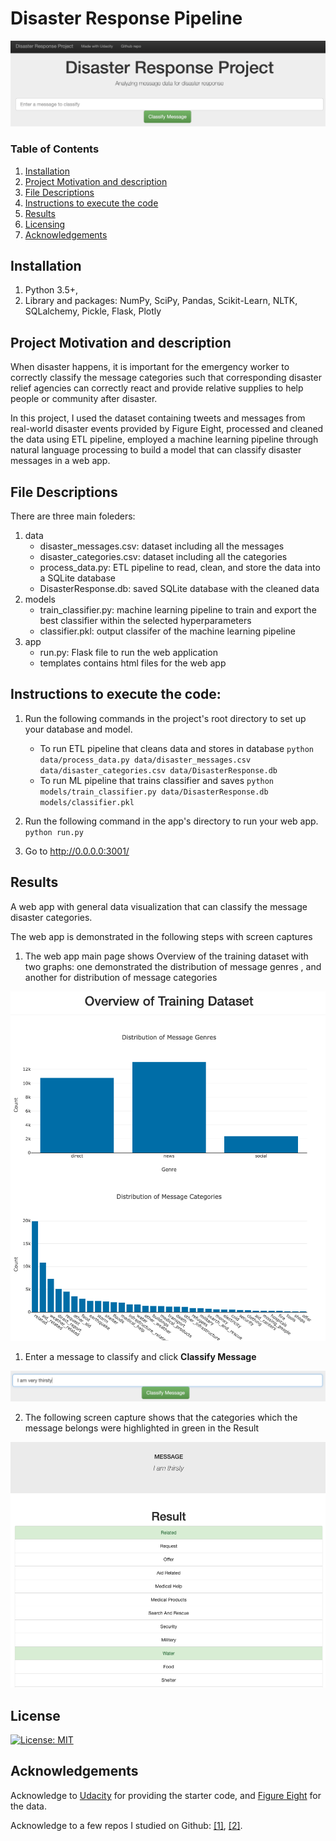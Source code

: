 # Disaster Response Pipeline

![Intro Picture](results/intro_picture.png)

### Table of Contents

1. [Installation](#installation)
2. [Project Motivation and description](#motivation)
3. [File Descriptions](#files)
4. [Instructions to execute the code](#instructions)
5. [Results](#results)
6. [Licensing](#licensing)
7. [Acknowledgements](#Acknowledgements)

## Installation <a name="installation"></a>

1. Python 3.5+,
2. Library and packages: NumPy, SciPy, Pandas, Scikit-Learn, NLTK, SQLalchemy, Pickle, Flask, Plotly

## Project Motivation and description <a name="motivation"></a>

When disaster happens, it is important for the emergency worker to correctly classify the message categories such that corresponding disaster relief agencies can correctly react and provide relative supplies to help people or community after disaster.

In this project, I used the dataset containing tweets and messages from real-world disaster events provided by Figure Eight, processed and cleaned the data using ETL pipeline, employed a machine learning pipeline through natural language processing to build a model that can classify disaster messages in a web app.

## File Descriptions <a name="files"></a>

There are three main foleders:
1. data
    - disaster_messages.csv: dataset including all the messages
    - disaster_categories.csv: dataset including all the categories
    - process_data.py: ETL pipeline to read, clean, and store the data into a SQLite database
    - DisasterResponse.db: saved SQLite database with the cleaned data
2. models
    - train_classifier.py: machine learning pipeline to train and export the best classifier within the selected hyperparameters
    - classifier.pkl: output classifer of the machine learning pipeline
3. app
    - run.py: Flask file to run the web application
    - templates contains html files for the web app

## Instructions to execute the code:<a name="instructions"></a>

1. Run the following commands in the project's root directory to set up your database and model.

    - To run ETL pipeline that cleans data and stores in database
        `python data/process_data.py data/disaster_messages.csv data/disaster_categories.csv data/DisasterResponse.db`
    - To run ML pipeline that trains classifier and saves
        `python models/train_classifier.py data/DisasterResponse.db models/classifier.pkl`

2. Run the following command in the app's directory to run your web app.
    `python run.py`

3. Go to http://0.0.0.0:3001/

## Results<a name="results"></a>

A web app with general data visualization that can classify the message disaster categories.

The web app is demonstrated in the following steps with screen captures

1. The web app main page shows Overview of the training dataset with two graphs: one demonstrated the distribution of message genres , and another for distribution of message categories

![Main Page](results/overview.png)

1. Enter a message to classify and click **Classify Message**

![Example Input](results/example_message.png)

2. The following screen capture shows that the categories which the message belongs were highlighted in green in the Result

![Example Output](results/example_output.png)

## License <a name="license"></a>
[![License: MIT](https://img.shields.io/badge/License-MIT-yellow.svg)](https://opensource.org/licenses/MIT)

## Acknowledgements<a name="licensing"></a>

Acknowledge to [Udacity](https://www.udacity.com/) for providing the starter code, and [Figure Eight](https://www.figure-eight.com/) for the data.

Acknowledge to a few repos I studied on Github: [[1]](https://github.com/canaveensetia/udacity-disaster-response-pipeline), [[2]](https://github.com/swang13/disaster-response-pipeline).
